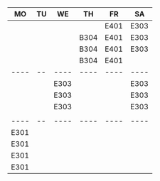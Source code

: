 |MO  |TU|WE  |TH  |FR  |SA  |
|----|--|----|----|----|----|
|    |  |    |    |E401|E303|
|    |  |    |B304|E401|E303|
|    |  |    |B304|E401|E303|
|    |  |    |B304|E401|    |
|----|--|----|----|----|----|
|    |  |E303|    |    |E303|
|    |  |E303|    |    |E303|
|    |  |E303|    |    |E303|
|    |  |    |    |    |    |
|----|--|----|----|----|----|
|E301|  |    |    |    |    |
|E301|  |    |    |    |    |
|E301|  |    |    |    |    |
|E301|  |    |    |    |    |
